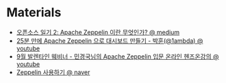 # Materials

* [오픈소스 일기 2: Apache Zeppelin 이란 무엇인가? @ medium](https://medium.com/apache-zeppelin-stories/%EC%98%A4%ED%94%88%EC%86%8C%EC%8A%A4-%EC%9D%BC%EA%B8%B0-2-apache-zeppelin-%EC%9D%B4%EB%9E%80-%EB%AC%B4%EC%97%87%EC%9D%B8%EA%B0%80-f3a520297938)
* [25분 만에 Apache Zeppelin 으로 대시보드 만들기 - 박훈(@1ambda) @ youtube](https://www.youtube.com/watch?v=VKMB8nFhjug)
* [9월 발렌타인 웨비너 - 민경국님의 Apache Zeppelin 입문 온라인 헨즈온강의 @ youtube](https://www.youtube.com/watch?v=VlqTPZVyP9Y)
* [Zeppelin 사용하기 @ naver](https://docs.ncloud.com/ko/hadoop/chadoop-4-4.html)

